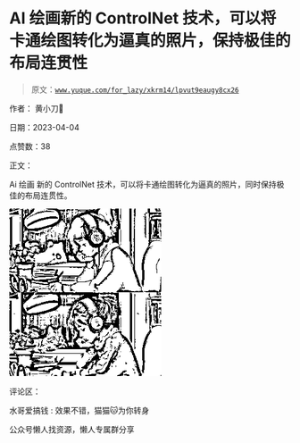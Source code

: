 # AI 绘画新的 ControlNet 技术，可以将卡通绘图转化为逼真的照片，保持极佳的布局连贯性

> 原文：[`www.yuque.com/for_lazy/xkrm14/lpvut9eaugy8cx26`](https://www.yuque.com/for_lazy/xkrm14/lpvut9eaugy8cx26)



作者： 黄小刀🔪



日期：2023-04-04



点赞数：38



正文：



Ai 绘画 新的 ControlNet 技术，可以将卡通绘图转化为逼真的照片，同时保持极佳的布局连贯性。



![](img/988e30e636d172b227937f64a1399b87.png)  

评论区：



水哥爱搞钱 : 效果不错，猫猫🐱为你转身



公众号懒人找资源，懒人专属群分享

</ne-p>